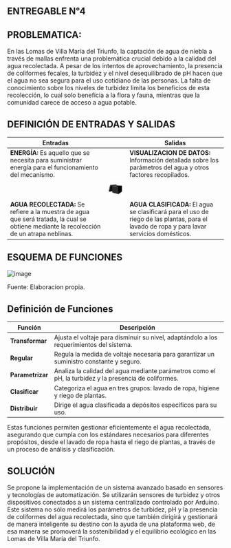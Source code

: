 ## ENTREGABLE N°4

## PROBLEMATICA:

En las Lomas de Villa María del Triunfo, la captación de agua de niebla a través de mallas enfrenta una problemática crucial debido a la calidad del agua recolectada. A pesar de los intentos de aprovechamiento, la presencia de coliformes fecales, la turbidez y el nivel desequilibrado de pH hacen que el agua no sea segura para el uso cotidiano de las personas. La falta de conocimiento sobre los niveles de turbidez limita los beneficios de esta recolección, lo cual solo beneficia a la flora y fauna, mientras que la comunidad carece de acceso a agua potable.

## DEFINICIÓN DE ENTRADAS Y SALIDAS

| Entradas |                 | Salidas|
|----------|-----------------|---------|
| **ENERGÍA:** Es aquello que se necesita para suministrar energía para el funcionamiento  del mecanismo.|                 | **VISUALIZACION DE DATOS:**  Información detallada sobre los parámetros del agua y otros factores recopilados.|
|           |<img src="https://github.com/Alexander-Manosalva-Peralta/Proyecto-De-Fundamentos/blob/main/Imagenes/caja.png" width="300">|        |
| **AGUA RECOLECTADA:** Se refiere a la muestra de agua que será tratada, la cual se obtiene mediante la recolección de un atrapa neblinas. |                 | **AGUA CLASIFICADA:** El agua se clasificará para el uso de riego de las plantas, para el lavado de  ropa y para lavar servicios domésticos.   |

## ESQUEMA DE FUNCIONES

![image](https://github.com/Alexander-Manosalva-Peralta/Proyecto-De-Fundamentos/assets/156023729/ba674eaf-151e-4cfd-bb9e-36a02f5084e9)

Fuente: Elaboracion propia.

## Definición de Funciones

| Función          | Descripción                                                                                      |
|------------------|--------------------------------------------------------------------------------------------------|
| **Transformar**  | Ajusta el voltaje para disminuir su nivel, adaptándolo a los requerimientos del sistema.         |
| **Regular**      | Regula la medida de voltaje necesaria para garantizar un suministro constante y seguro.           |
| **Parametrizar** | Analiza la calidad del agua mediante parámetros como el pH, la turbidez y la presencia de coliformes. |
| **Clasificar**   | Categoriza el agua en tres grupos: lavado de ropa, higiene y riego de plantas.                   |
| **Distribuir**   | Dirige el agua clasificada a depósitos específicos para su uso.                                  |

Estas funciones permiten gestionar eficientemente el agua recolectada, asegurando que cumpla con los estándares necesarios para diferentes propósitos, desde el lavado de ropa hasta el riego de plantas, a través de un proceso de análisis y clasificación.


## SOLUCIÓN
Se propone la implementación de un sistema avanzado basado en sensores y tecnologías de automatización. Se utilizarán sensores de turbidez y otros dispositivos conectados a un sistema centralizado controlado por Arduino. Este sistema no sólo medirá los parámetros de turbidez, pH y la presencia de coliformes del agua recolectada, sino que también dirigirá y gestionará de manera inteligente su destino con la ayuda de una plataforma web, de esa manera se promoverá la sostenibilidad y el equilibrio ecológico en las Lomas de Villa María del Triunfo.

